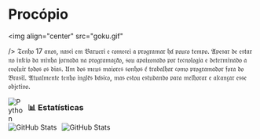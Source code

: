 # Procópio 

<!--
**vitorprocopio75/vitorprocopio75** is a ✨ _special_ ✨ repository because its `README.md` (this file) appears on your GitHub profile. -->



<img
    align="center"
    src="goku.gif"



/>
𝔗𝔢𝔫𝔥𝔬 17 𝔞𝔫𝔬𝔰, 𝔫𝔞𝔰𝔠𝔦 𝔢𝔪 𝔅𝔞𝔯𝔲𝔢𝔯𝔦 𝔢 𝔠𝔬𝔪𝔢𝔠𝔢𝔦 𝔞 𝔭𝔯𝔬𝔤𝔯𝔞𝔪𝔞𝔯 𝔥𝔞́ 𝔭𝔬𝔲𝔠𝔬 𝔱𝔢𝔪𝔭𝔬. 𝔄𝔭𝔢𝔰𝔞𝔯 𝔡𝔢 𝔢𝔰𝔱𝔞𝔯 𝔫𝔬 𝔦𝔫𝔦́𝔠𝔦𝔬 𝔡𝔞 𝔪𝔦𝔫𝔥𝔞 𝔧𝔬𝔯𝔫𝔞𝔡𝔞 𝔫𝔞 𝔭𝔯𝔬𝔤𝔯𝔞𝔪𝔞𝔠̧𝔞̃𝔬, 𝔰𝔬𝔲 𝔞𝔭𝔞𝔦𝔵𝔬𝔫𝔞𝔡𝔬 𝔭𝔬𝔯 𝔱𝔢𝔠𝔫𝔬𝔩𝔬𝔤𝔦𝔞 𝔢 𝔡𝔢𝔱𝔢𝔯𝔪𝔦𝔫𝔞𝔡𝔬 𝔞 𝔢𝔳𝔬𝔩𝔲𝔦𝔯 𝔱𝔬𝔡𝔬𝔰 𝔬𝔰 𝔡𝔦𝔞𝔰. 𝔘𝔪 𝔡𝔬𝔰 𝔪𝔢𝔲𝔰 𝔪𝔞𝔦𝔬𝔯𝔢𝔰 𝔰𝔬𝔫𝔥𝔬𝔰 𝔢́ 𝔱𝔯𝔞𝔟𝔞𝔩𝔥𝔞𝔯 𝔠𝔬𝔪𝔬 𝔭𝔯𝔬𝔤𝔯𝔞𝔪𝔞𝔡𝔬𝔯 𝔣𝔬𝔯𝔞 𝔡𝔬 𝔅𝔯𝔞𝔰𝔦𝔩. 𝔄𝔱𝔲𝔞𝔩𝔪𝔢𝔫𝔱𝔢 𝔱𝔢𝔫𝔥𝔬 𝔦𝔫𝔤𝔩𝔢̂𝔰 𝔟𝔞́𝔰𝔦𝔠𝔬, 𝔪𝔞𝔰 𝔢𝔰𝔱𝔬𝔲 𝔢𝔰𝔱𝔲𝔡𝔞𝔫𝔡𝔬 𝔭𝔞𝔯𝔞 𝔪𝔢𝔩𝔥𝔬𝔯𝔞𝔯 𝔢 𝔞𝔩𝔠𝔞𝔫𝔠̧𝔞𝔯 𝔢𝔰𝔰𝔢 𝔬𝔟𝔧𝔢𝔱𝔦𝔳𝔬.


<img
    align="left"
    alt="Python"
    title="Python"
    width="30px"
    style="padding-right: 10px;"
    src="https://cdn.jsdelivr.net/gh/devicons/devicon@latest/icons/python/python-original.svg"
/>



  ### 📊 Estatísticas

<p>
  <img
    align="left"
    alt="GitHub Stats"
    height="200"
    style="padding-right: 10px;"
    src="https://github-readme-stats.vercel.app/api?username=vitorprocopio75&show_icons=true&theme=tokyonight&include_all_commits=true&locale=pt-br"
  />

<img
      align="left"
      alt="GitHub Stats"
      height="200"
      src="https://github-readme-stats.vercel.app/api/top-langs/?username=vitorprocopio75&theme=tokyonight&layout=compact&custom_title=Tecnologias&langs_count=9"
  />

</p>

